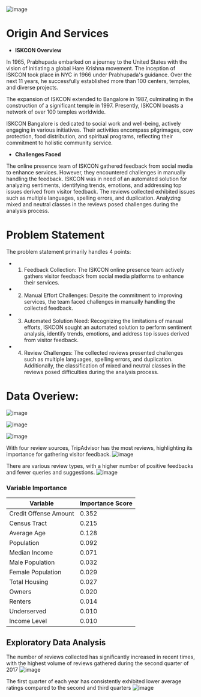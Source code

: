
![image](https://github.com/Vishweshpurohit/Enhancing-Visitor-Experience-At-ISKCON-Using-Text-Analytics/assets/111001693/4ff495b3-a2fb-4f91-95b4-bd7c9dd5baa8)

# Origin And Services
- **ISKCON Overview**

In 1965, Prabhupada embarked on a journey to the United States with the vision of initiating a global Hare Krishna movement. The inception of ISKCON took place in NYC in 1966 under Prabhupada's guidance. Over the next 11 years, he successfully established more than 100 centers, temples, and diverse projects.

The expansion of ISKCON extended to Bangalore in 1987, culminating in the construction of a significant temple in 1997. Presently, ISKCON boasts a network of over 100 temples worldwide.

ISKCON Bangalore is dedicated to social work and well-being, actively engaging in various initiatives. Their activities encompass pilgrimages, cow protection, food distribution, and spiritual programs, reflecting their commitment to holistic community service.

- **Challenges Faced**

The online presence team of ISKCON gathered feedback from social media to enhance services. However, they encountered challenges in manually handling the feedback. ISKCON was in need of an automated solution for analyzing sentiments, identifying trends, emotions, and addressing top issues derived from visitor feedback. The reviews collected exhibited issues such as multiple languages, spelling errors, and duplication. Analyzing mixed and neutral classes in the reviews posed challenges during the analysis process.

# Problem Statement

The problem statement primarily handles 4 points:

- 1. Feedback Collection: The ISKCON online presence team actively gathers visitor feedback from social media platforms to enhance their services.

- 2. Manual Effort Challenges: Despite the commitment to improving services, the team faced challenges in manually handling the collected feedback.

- 3. Automated Solution Need: Recognizing the limitations of manual efforts, ISKCON sought an automated solution to perform sentiment analysis, identify trends, emotions, and address top issues derived from visitor feedback.

- 4. Review Challenges: The collected reviews presented challenges such as multiple languages, spelling errors, and duplication. Additionally, the classification of mixed and neutral classes in the reviews posed difficulties during the analysis process.

# Data Overiew:

![image](https://github.com/Vishweshpurohit/Enhancing-Visitor-experience-at-ISKCON-using-text-analytics/assets/111001693/fe8cd9ed-d83a-42d6-b50b-7baa9f445419)

![image](https://github.com/Vishweshpurohit/Enhancing-Visitor-experience-at-ISKCON-using-text-analytics/assets/111001693/63ead463-5df3-4a08-a808-bd323178b4c4)

![image](https://github.com/Vishweshpurohit/Enhancing-Visitor-experience-at-ISKCON-using-text-analytics/assets/111001693/4a6a6585-43a3-4245-94db-e3e5d07727f3)

With four review sources, TripAdvisor has the most reviews, highlighting its importance for gathering visitor feedback.
![image](https://github.com/Vishweshpurohit/Enhancing-Visitor-experience-at-ISKCON-using-text-analytics/assets/111001693/8da74140-b999-4a40-978f-27c9b4854fc6)

There are various review types, with a higher number of positive feedbacks and fewer queries and suggestions.
![image](https://github.com/Vishweshpurohit/Enhancing-Visitor-experience-at-ISKCON-using-text-analytics/assets/111001693/de47171f-580a-448c-992b-ac427aaeb11d)

### Variable Importance

| Variable                  | Importance Score |
|---------------------------|-------------------|
| Credit Offense Amount     | 0.352             |
| Census Tract              | 0.215             |
| Average Age               | 0.128             |
| Population                | 0.092             |
| Median Income             | 0.071             |
| Male Population           | 0.032             |
| Female Population         | 0.029             |
| Total Housing             | 0.027             |
| Owners                    | 0.020             |
| Renters                   | 0.014             |
| Underserved               | 0.010             |
| Income Level              | 0.010             |


## Exploratory Data Analysis


The number of reviews collected has significantly increased in recent times, with the highest volume of reviews gathered during the second quarter of 2017
![image](https://github.com/Vishweshpurohit/Enhancing-Visitor-experience-at-ISKCON-using-text-analytics/assets/111001693/13258bae-9558-4139-9cb4-fa1c9fb035bf)

The first quarter of each year has consistently exhibited lower average ratings compared to the second and third quarters
![image](https://github.com/Vishweshpurohit/Enhancing-Visitor-experience-at-ISKCON-using-text-analytics/assets/111001693/884d2668-ec21-45ac-b902-6a113f6298d7)



